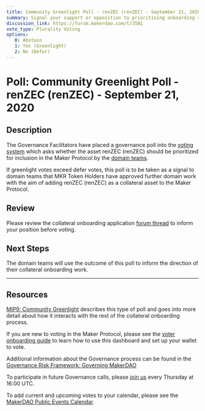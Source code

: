 ```yaml
---
title: Community Greenlight Poll - renZEC (renZEC) - September 21, 2020
summary: Signal your support or opposition to prioritising onboarding renZEC (renZEC). 
discussion_link: https://forum.makerdao.com/t/3581
vote_type: Plurality Voting
options:
   0: Abstain
   1: Yes (Greenlight)
   2: No (Defer)
---
```

# Poll: Community Greenlight Poll - renZEC (renZEC) - September 21, 2020

## Description

The Governance Facilitators have placed a governance poll into the [voting system](https://vote.makerdao.com/polling) which asks whether the asset renZEC (renZEC) should be prioritized for inclusion in the Maker Protocol by the [domain teams](https://github.com/makerdao/mips/blob/master/MIP7/mip7.md#mip7c2-the-current-domain-roles-list). 

If greenlight votes exceed defer votes, this poll is to be taken as a signal to domain teams that MKR Token Holders have approved further domain work with the aim of adding renZEC (renZEC) as a collateral asset to the Maker Protocol.

## Review

Please review the collateral onboarding application [forum thread](https://forum.makerdao.com/t/3581) to inform your position before voting.

## Next Steps

The domain teams will use the outcome of this poll to inform the direction of their collateral onboarding work.

---

## Resources

[MIP9: Community Greenlight](https://github.com/makerdao/mips/blob/Accepted/MIP9/mip9.md) describes this type of poll and goes into more detail about how it interacts with the rest of the collateral onboarding process.

If you are new to voting in the Maker Protocol, please see the [voter onboarding guide](https://community-development.makerdao.com/onboarding/voter-onboarding) to learn how to use this dashboard and set up your wallet to vote.

Additional information about the Governance process can be found in the [Governance Risk Framework: Governing MakerDAO](https://community-development.makerdao.com/governance/governance-risk-framework)

To participate in future Governance calls, please [join us](https://community-development.makerdao.com/governance/governance-and-risk-meetings) every Thursday at 16:00 UTC.

To add current and upcoming votes to your calendar, please see the [MakerDAO Public Events Calendar](https://calendar.google.com/calendar/embed?src=makerdao.com_3efhm2ghipksegl009ktniomdk%40group.calendar.google.com&ctz=America%2FLos_Angeles).